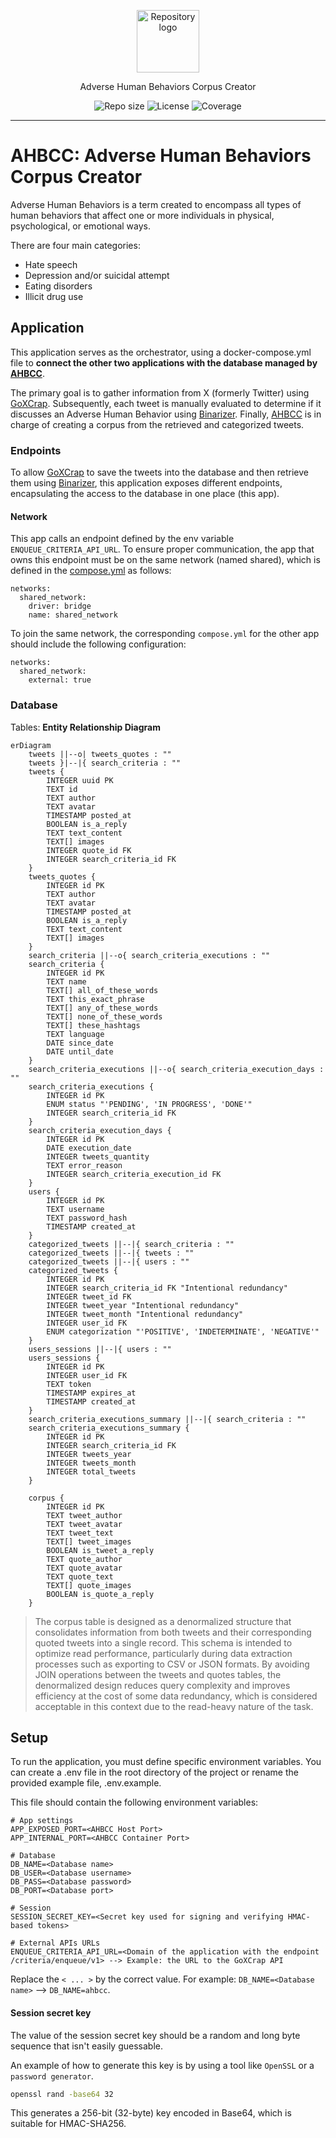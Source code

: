 <p align="center">
  <img src="media/ahbcc-logo.png" width="100" alt="Repository logo" />
</p>
<p align="center">Adverse Human Behaviors Corpus Creator<p>
<p align="center">
    <img src="https://img.shields.io/github/repo-size/lhbelfanti/ahbcc?label=Repo%20size" alt="Repo size" />
    <img src="https://img.shields.io/github/license/lhbelfanti/ahbcc?label=License" alt="License" />
    <img src="https://codecov.io/gh/lhbelfanti/ahbcc/graph/badge.svg?token=69LLNMKXRU" alt="Coverage" />
</p>

---


# AHBCC: Adverse Human Behaviors Corpus Creator

Adverse Human Behaviors is a term created to encompass all types of human behaviors that affect one or more individuals in physical, psychological, or emotional ways.

There are four main categories:
- Hate speech
- Depression and/or suicidal attempt
- Eating disorders
- Illicit drug use

## Application
This application serves as the orchestrator, using a docker-compose.yml file to **connect the other two applications with the database managed by [AHBCC](https://github.com/lhbelfanti/ahbcc)**.

The primary goal is to gather information from X (formerly Twitter) using [GoXCrap](https://github.com/lhbelfanti/goxcrap). Subsequently, each tweet is manually evaluated to determine if it discusses an Adverse Human Behavior using [Binarizer](https://github.com/lhbelfanti/binarizer). Finally, [AHBCC](https://github.com/lhbelfanti/ahbcc) is in charge of creating a corpus from the retrieved and categorized tweets.

### Endpoints

To allow [GoXCrap](https://github.com/lhbelfanti/goxcrap) to save the tweets into the database and then retrieve them using [Binarizer](https://github.com/lhbelfanti/binarizer), this application exposes different endpoints, encapsulating the access to the database in one place (this app).

#### Network
This app calls an endpoint defined by the env variable `ENQUEUE_CRITERIA_API_URL`. To ensure proper communication, the app that owns this endpoint must be on the same network (named shared), which is defined in the [compose.yml](compose.yml) as follows:
```
networks:
  shared_network:
    driver: bridge
    name: shared_network
```

To join the same network, the corresponding `compose.yml` for the other app should include the following configuration:
```
networks:
  shared_network:
    external: true
```

### Database

Tables: **Entity Relationship Diagram**

```mermaid
erDiagram
    tweets ||--o| tweets_quotes : ""
    tweets }|--|{ search_criteria : ""
    tweets {
        INTEGER uuid PK
        TEXT id
        TEXT author
        TEXT avatar
        TIMESTAMP posted_at
        BOOLEAN is_a_reply
        TEXT text_content
        TEXT[] images
        INTEGER quote_id FK
        INTEGER search_criteria_id FK
    }
    tweets_quotes {
        INTEGER id PK
        TEXT author
        TEXT avatar
        TIMESTAMP posted_at
        BOOLEAN is_a_reply
        TEXT text_content
        TEXT[] images
    }
    search_criteria ||--o{ search_criteria_executions : ""
    search_criteria {
        INTEGER id PK
        TEXT name
        TEXT[] all_of_these_words
        TEXT this_exact_phrase
        TEXT[] any_of_these_words
        TEXT[] none_of_these_words
        TEXT[] these_hashtags
        TEXT language
        DATE since_date
        DATE until_date
    }
    search_criteria_executions ||--o{ search_criteria_execution_days : ""
    search_criteria_executions {
        INTEGER id PK
        ENUM status "'PENDING', 'IN PROGRESS', 'DONE'"
        INTEGER search_criteria_id FK
    }
    search_criteria_execution_days {
        INTEGER id PK
        DATE execution_date
        INTEGER tweets_quantity
        TEXT error_reason
        INTEGER search_criteria_execution_id FK
    }
    users {
        INTEGER id PK
        TEXT username
        TEXT password_hash
        TIMESTAMP created_at
    }
    categorized_tweets ||--|{ search_criteria : ""
    categorized_tweets ||--|{ tweets : ""
    categorized_tweets ||--|{ users : ""
    categorized_tweets {
        INTEGER id PK
        INTEGER search_criteria_id FK "Intentional redundancy"
        INTEGER tweet_id FK
        INTEGER tweet_year "Intentional redundancy"
        INTEGER tweet_month "Intentional redundancy"
        INTEGER user_id FK
        ENUM categorization "'POSITIVE', 'INDETERMINATE', 'NEGATIVE'"
    }
    users_sessions ||--|{ users : ""
    users_sessions {
        INTEGER id PK
        INTEGER user_id FK
        TEXT token
        TIMESTAMP expires_at
        TIMESTAMP created_at
    }
    search_criteria_executions_summary ||--|{ search_criteria : ""
    search_criteria_executions_summary {
        INTEGER id PK
        INTEGER search_criteria_id FK
        INTEGER tweets_year
        INTEGER tweets_month
        INTEGER total_tweets
    }
    
    corpus { 
        INTEGER id PK 
        TEXT tweet_author
        TEXT tweet_avatar
        TEXT tweet_text
        TEXT[] tweet_images
        BOOLEAN is_tweet_a_reply
        TEXT quote_author
        TEXT quote_avatar
        TEXT quote_text
        TEXT[] quote_images
        BOOLEAN is_quote_a_reply
    }
```

> The corpus table is designed as a denormalized structure that consolidates information from both tweets and their 
> corresponding quoted tweets into a single record. This schema is intended to optimize read performance, particularly 
> during data extraction processes such as exporting to CSV or JSON formats. By avoiding JOIN operations between the 
> tweets and quotes tables, the denormalized design reduces query complexity and improves efficiency at the cost of 
> some data redundancy, which is considered acceptable in this context due to the read-heavy nature of the task.


## Setup

To run the application, you must define specific environment variables. 
You can create a .env file in the root directory of the project or rename the provided example file, .env.example.

This file should contain the following environment variables:
```
# App settings
APP_EXPOSED_PORT=<AHBCC Host Port>
APP_INTERNAL_PORT=<AHBCC Container Port>

# Database
DB_NAME=<Database name>
DB_USER=<Database username>
DB_PASS=<Database password>
DB_PORT=<Database port>

# Session
SESSION_SECRET_KEY=<Secret key used for signing and verifying HMAC-based tokens>

# External APIs URLs
ENQUEUE_CRITERIA_API_URL=<Domain of the application with the endpoint /criteria/enqueue/v1> --> Example: the URL to the GoXCrap API
```

Replace the `< ... >` by the correct value. For example: `DB_NAME=<Database name>` --> `DB_NAME=ahbcc`.

#### Session secret key

The value of the session secret key should be a random and long byte sequence that isn't easily guessable.

An example of how to generate this key is by using a tool like `OpenSSL` or a `password generator`.
```bash
openssl rand -base64 32
```
This generates a 256-bit (32-byte) key encoded in Base64, which is suitable for HMAC-SHA256.


